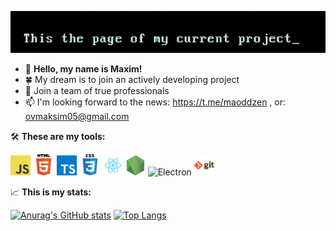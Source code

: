 [![Mesto-Banner](./media/current-project-robot.png)](https://cryptoarm.ru/cryptoarm-gost3/)

- 👋 **Hello, my name is Maxim!**
- :four_leaf_clover: My dream is to join an actively developing project
- :mage: Join a team of true professionals
- 📫 I'm looking forward to the news: https://t.me/maoddzen , or: ovmaksim05@gmail.com

:hammer_and_wrench: **These are my tools:** 
<p>
  <img src="https://raw.githubusercontent.com/github/explore/80688e429a7d4ef2fca1e82350fe8e3517d3494d/topics/javascript/javascript.png" alt="Javascript" height="32">
  <img src="https://raw.githubusercontent.com/github/explore/80688e429a7d4ef2fca1e82350fe8e3517d3494d/topics/html/html.png" alt="HTML" height="34">
  <img src="https://raw.githubusercontent.com/github/explore/80688e429a7d4ef2fca1e82350fe8e3517d3494d/topics/typescript/typescript.png" alt="TypeScript" height="32">
  <img src="https://raw.githubusercontent.com/github/explore/80688e429a7d4ef2fca1e82350fe8e3517d3494d/topics/css/css.png" alt="CSS" height="34" >
  <img src="https://raw.githubusercontent.com/github/explore/80688e429a7d4ef2fca1e82350fe8e3517d3494d/topics/react/react.png" alt="React" height="32">
  <img src="https://raw.githubusercontent.com/github/explore/80688e429a7d4ef2fca1e82350fe8e3517d3494d/topics/nodejs/nodejs.png" alt="Node.js" height="32">
  <img src="https://github.githubassets.com/images/icons/emoji/electron.png" alt="Electron" height="34" >
  <img src="https://raw.githubusercontent.com/github/explore/80688e429a7d4ef2fca1e82350fe8e3517d3494d/topics/git/git.png" alt="git" height="32">
</p>

:chart_with_upwards_trend: **This is my stats:**

[![Anurag's GitHub stats](https://github-readme-stats.vercel.app/api?username=mycodetherapy&show_owner=mao132&theme=vue)](https://github.com/anuraghazra/github-readme-stats)
[![Top Langs](https://github-readme-stats.vercel.app/api/top-langs/?username=mycodetherapy&show_owner=mao132&theme=vue)](https://github.com/anuraghazra/github-readme-stats)

<!---
mycodetherapy/mycodetherapy is a ✨ special ✨ repository because its `README.md` (this file) appears on your GitHub profile.
You can click the Preview link to take a look at your changes.
--->
